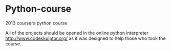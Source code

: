 Python-course
=============

2013 coursera python course

All of the projects should be opened in the online python interpreter http://www.codeskulptor.org/
as it was designed to help those who took the course.

